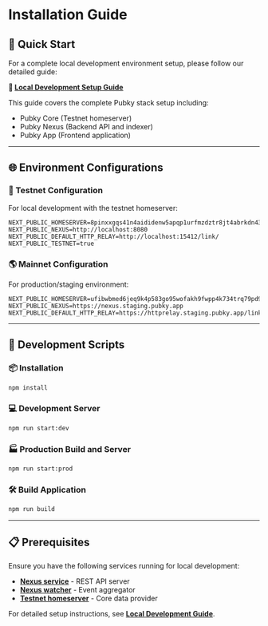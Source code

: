 # Installation Guide

## 🚀 Quick Start

For a complete local development environment setup, please follow our detailed guide:

**📄 [Local Development Setup Guide](./local.md)**

This guide covers the complete Pubky stack setup including:

- Pubky Core (Testnet homeserver)
- Pubky Nexus (Backend API and indexer)
- Pubky App (Frontend application)

---

## 🌐 Environment Configurations

### :test_tube: Testnet Configuration

For local development with the testnet homeserver:

```env
NEXT_PUBLIC_HOMESERVER=8pinxxgqs41n4aididenw5apqp1urfmzdztr8jt4abrkdn435ewo
NEXT_PUBLIC_NEXUS=http://localhost:8080
NEXT_PUBLIC_DEFAULT_HTTP_RELAY=http://localhost:15412/link/
NEXT_PUBLIC_TESTNET=true
```

### :earth_americas: Mainnet Configuration

For production/staging environment:

```env
NEXT_PUBLIC_HOMESERVER=ufibwbmed6jeq9k4p583go95wofakh9fwpp4k734trq79pd9u1uy
NEXT_PUBLIC_NEXUS=https://nexus.staging.pubky.app
NEXT_PUBLIC_DEFAULT_HTTP_RELAY=https://httprelay.staging.pubky.app/link
```

---

## :running: Development Scripts

### :package: Installation

```bash
npm install
```

### :computer: Development Server

```bash
npm run start:dev
```

### :factory: Production Build and Server

```bash
npm run start:prod
```

### :hammer_and_wrench: Build Application

```bash
npm run build
```

---

## 📋 Prerequisites

Ensure you have the following services running for local development:

- **[Nexus service](https://github.com/pubky/pubky-nexus)** - REST API server
- **[Nexus watcher](https://github.com/pubky/pubky-nexus)** - Event aggregator
- **[Testnet homeserver](https://github.com/pubky/pubky-core/tree/main/pubky-testnet)** - Core data provider

For detailed setup instructions, see **[Local Development Guide](./local.md)**.
